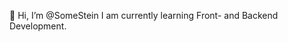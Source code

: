  👋 Hi, I’m @SomeStein
I am currently learning Front- and Backend Development. 
<!---
SomeStein/SomeStein is a ✨ special ✨ repository because its `README.md` (this file) appears on your GitHub profile.
You can click the Preview link to take a look at your changes.
--->
